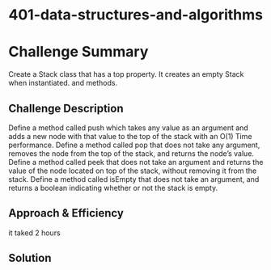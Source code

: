 # 401-data-structures-and-algorithms

# Challenge Summary

Create a Stack class that has a top property. It creates an empty Stack when instantiated.
and methods.
## Challenge Description

Define a method called push which takes any value as an argument and adds a new node with that value to the top of the stack with an O(1) Time performance.
Define a method called pop that does not take any argument, removes the node from the top of the stack, and returns the node’s value.
Define a method called peek that does not take an argument and returns the value of the node located on top of the stack, without removing it from the stack.
Define a method called isEmpty that does not take an argument, and returns a boolean indicating whether or not the stack is empty.

## Approach & Efficiency
it taked 2 hours 

## Solution

